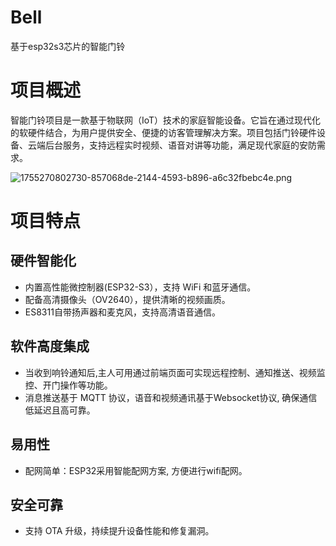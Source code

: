 # Bell
基于esp32s3芯片的智能门铃

# 项目概述

智能门铃项目是一款基于物联网（IoT）技术的家庭智能设备。它旨在通过现代化的软硬件结合，为用户提供安全、便捷的访客管理解决方案。项目包括门铃硬件设备、云端后台服务，支持远程实时视频、语音对讲等功能，满足现代家庭的安防需求。

![1755270802730-857068de-2144-4593-b896-a6c32fbebc4e.png](C:/Users/32262/Desktop/download/门铃&猫眼/img/OfkChzThA4_oAlnb/1755270802730-857068de-2144-4593-b896-a6c32fbebc4e-558782.png)

# 项目特点

## 硬件智能化

+ 内置高性能微控制器(ESP32-S3），支持 WiFi 和蓝牙通信。
+ 配备高清摄像头（OV2640），提供清晰的视频画质。
+ ES8311自带扬声器和麦克风，支持高清语音通信。

## 软件高度集成

+ 当收到响铃通知后,主人可用通过前端页面可实现远程控制、通知推送、视频监控、开门操作等功能。
+ 消息推送基于 MQTT 协议，语音和视频通讯基于Websocket协议, 确保通信低延迟且高可靠。

## 易用性

+ 配网简单：ESP32采用智能配网方案, 方便进行wifi配网。

## 安全可靠

+  支持 OTA 升级，持续提升设备性能和修复漏洞。